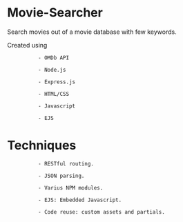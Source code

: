# Movie-Searcher

Search movies out of a movie database with few keywords.

Created using 

              - OMDb API
              
              - Node.js 
              
              - Express.js
              
              - HTML/CSS
              
              - Javascript
              
              - EJS

# Techniques 

              - RESTful routing.

              - JSON parsing.

              - Varius NPM modules.

              - EJS: Embedded Javascript.

              - Code reuse: custom assets and partials.
